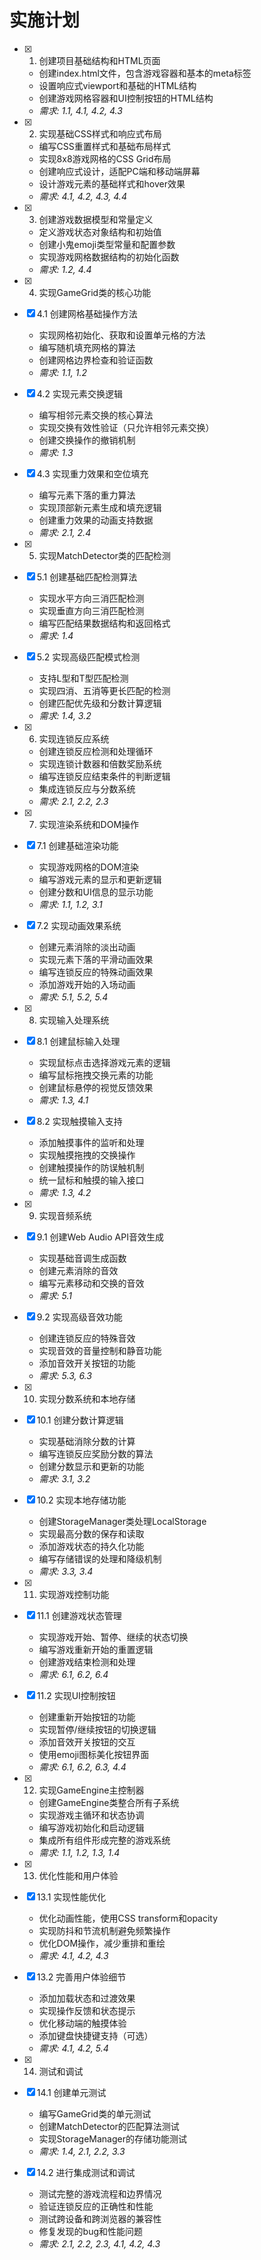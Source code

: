 # 实施计划

- [x] 1. 创建项目基础结构和HTML页面
  - 创建index.html文件，包含游戏容器和基本的meta标签
  - 设置响应式viewport和基础的HTML结构
  - 创建游戏网格容器和UI控制按钮的HTML结构
  - _需求: 1.1, 4.1, 4.2, 4.3_

- [x] 2. 实现基础CSS样式和响应式布局
  - 编写CSS重置样式和基础布局样式
  - 实现8x8游戏网格的CSS Grid布局
  - 创建响应式设计，适配PC端和移动端屏幕
  - 设计游戏元素的基础样式和hover效果
  - _需求: 4.1, 4.2, 4.3, 4.4_

- [x] 3. 创建游戏数据模型和常量定义
  - 定义游戏状态对象结构和初始值
  - 创建小鬼emoji类型常量和配置参数
  - 实现游戏网格数据结构的初始化函数
  - _需求: 1.2, 4.4_

- [x] 4. 实现GameGrid类的核心功能
- [x] 4.1 创建网格基础操作方法
  - 实现网格初始化、获取和设置单元格的方法
  - 编写随机填充网格的算法
  - 创建网格边界检查和验证函数
  - _需求: 1.1, 1.2_

- [x] 4.2 实现元素交换逻辑
  - 编写相邻元素交换的核心算法
  - 实现交换有效性验证（只允许相邻元素交换）
  - 创建交换操作的撤销机制
  - _需求: 1.3_

- [x] 4.3 实现重力效果和空位填充
  - 编写元素下落的重力算法
  - 实现顶部新元素生成和填充逻辑
  - 创建重力效果的动画支持数据
  - _需求: 2.1, 2.4_

- [x] 5. 实现MatchDetector类的匹配检测
- [x] 5.1 创建基础匹配检测算法
  - 实现水平方向三消匹配检测
  - 实现垂直方向三消匹配检测
  - 编写匹配结果数据结构和返回格式
  - _需求: 1.4_

- [x] 5.2 实现高级匹配模式检测
  - 支持L型和T型匹配检测
  - 实现四消、五消等更长匹配的检测
  - 创建匹配优先级和分数计算逻辑
  - _需求: 1.4, 3.2_

- [x] 6. 实现连锁反应系统
  - 创建连锁反应检测和处理循环
  - 实现连锁计数器和倍数奖励系统
  - 编写连锁反应结束条件的判断逻辑
  - 集成连锁反应与分数系统
  - _需求: 2.1, 2.2, 2.3_

- [x] 7. 实现渲染系统和DOM操作
- [x] 7.1 创建基础渲染功能
  - 实现游戏网格的DOM渲染
  - 编写游戏元素的显示和更新逻辑
  - 创建分数和UI信息的显示功能
  - _需求: 1.1, 1.2, 3.1_

- [x] 7.2 实现动画效果系统
  - 创建元素消除的淡出动画
  - 实现元素下落的平滑动画效果
  - 编写连锁反应的特殊动画效果
  - 添加游戏开始的入场动画
  - _需求: 5.1, 5.2, 5.4_

- [x] 8. 实现输入处理系统
- [x] 8.1 创建鼠标输入处理
  - 实现鼠标点击选择游戏元素的逻辑
  - 编写鼠标拖拽交换元素的功能
  - 创建鼠标悬停的视觉反馈效果
  - _需求: 1.3, 4.1_

- [x] 8.2 实现触摸输入支持
  - 添加触摸事件的监听和处理
  - 实现触摸拖拽的交换操作
  - 创建触摸操作的防误触机制
  - 统一鼠标和触摸的输入接口
  - _需求: 1.3, 4.2_

- [x] 9. 实现音频系统
- [x] 9.1 创建Web Audio API音效生成
  - 实现基础音调生成函数
  - 创建元素消除的音效
  - 编写元素移动和交换的音效
  - _需求: 5.1_

- [x] 9.2 实现高级音效功能
  - 创建连锁反应的特殊音效
  - 实现音效的音量控制和静音功能
  - 添加音效开关按钮的功能
  - _需求: 5.3, 6.3_

- [x] 10. 实现分数系统和本地存储
- [x] 10.1 创建分数计算逻辑
  - 实现基础消除分数的计算
  - 编写连锁反应奖励分数的算法
  - 创建分数显示和更新的功能
  - _需求: 3.1, 3.2_

- [x] 10.2 实现本地存储功能
  - 创建StorageManager类处理LocalStorage
  - 实现最高分数的保存和读取
  - 添加游戏状态的持久化功能
  - 编写存储错误的处理和降级机制
  - _需求: 3.3, 3.4_

- [x] 11. 实现游戏控制功能
- [x] 11.1 创建游戏状态管理
  - 实现游戏开始、暂停、继续的状态切换
  - 编写游戏重新开始的重置逻辑
  - 创建游戏结束检测和处理
  - _需求: 6.1, 6.2, 6.4_

- [x] 11.2 实现UI控制按钮
  - 创建重新开始按钮的功能
  - 实现暂停/继续按钮的切换逻辑
  - 添加音效开关按钮的交互
  - 使用emoji图标美化按钮界面
  - _需求: 6.1, 6.2, 6.3, 4.4_

- [x] 12. 实现GameEngine主控制器
  - 创建GameEngine类整合所有子系统
  - 实现游戏主循环和状态协调
  - 编写游戏初始化和启动逻辑
  - 集成所有组件形成完整的游戏系统
  - _需求: 1.1, 1.2, 1.3, 1.4_

- [x] 13. 优化性能和用户体验
- [x] 13.1 实现性能优化
  - 优化动画性能，使用CSS transform和opacity
  - 实现防抖和节流机制避免频繁操作
  - 优化DOM操作，减少重排和重绘
  - _需求: 4.1, 4.2, 4.3_

- [x] 13.2 完善用户体验细节
  - 添加加载状态和过渡效果
  - 实现操作反馈和状态提示
  - 优化移动端的触摸体验
  - 添加键盘快捷键支持（可选）
  - _需求: 4.1, 4.2, 5.4_

- [x] 14. 测试和调试
- [x] 14.1 创建单元测试
  - 编写GameGrid类的单元测试
  - 创建MatchDetector的匹配算法测试
  - 实现StorageManager的存储功能测试
  - _需求: 1.4, 2.1, 2.2, 3.3_

- [x] 14.2 进行集成测试和调试
  - 测试完整的游戏流程和边界情况
  - 验证连锁反应的正确性和性能
  - 测试跨设备和跨浏览器的兼容性
  - 修复发现的bug和性能问题
  - _需求: 2.1, 2.2, 2.3, 4.1, 4.2, 4.3_